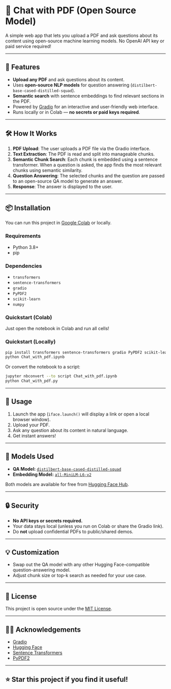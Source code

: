 # 📄 Chat with PDF (Open Source Model)

A simple web app that lets you upload a PDF and ask questions about its content using open-source machine learning models. No OpenAI API key or paid service required!

---

## 🚀 Features

- **Upload any PDF** and ask questions about its content.
- Uses **open-source NLP models** for question answering (`distilbert-base-cased-distilled-squad`).
- **Semantic search** with sentence embeddings to find relevant sections in the PDF.
- Powered by [Gradio](https://gradio.app/) for an interactive and user-friendly web interface.
- Runs locally or in Colab — **no secrets or paid keys required**.

---

## 🛠️ How It Works

1. **PDF Upload**: The user uploads a PDF file via the Gradio interface.
2. **Text Extraction**: The PDF is read and split into manageable chunks.
3. **Semantic Chunk Search**: Each chunk is embedded using a sentence transformer. When a question is asked, the app finds the most relevant chunks using semantic similarity.
4. **Question Answering**: The selected chunks and the question are passed to an open-source QA model to generate an answer.
5. **Response**: The answer is displayed to the user.

---

## 📦 Installation

You can run this project in [Google Colab](https://colab.research.google.com/) or locally.

### Requirements

- Python 3.8+
- pip

### Dependencies

- `transformers`
- `sentence-transformers`
- `gradio`
- `PyPDF2`
- `scikit-learn`
- `numpy`

### Quickstart (Colab)

Just open the notebook in Colab and run all cells!

### Quickstart (Locally)

```bash
pip install transformers sentence-transformers gradio PyPDF2 scikit-learn numpy
python Chat_with_pdf.ipynb
```
Or convert the notebook to a script:
```bash
jupyter nbconvert --to script Chat_with_pdf.ipynb
python Chat_with_pdf.py
```

---

## 📝 Usage

1. Launch the app (`iface.launch()` will display a link or open a local browser window).
2. Upload your PDF.
3. Ask any question about its content in natural language.
4. Get instant answers!

---

## 🧠 Models Used

- **QA Model:** [`distilbert-base-cased-distilled-squad`](https://huggingface.co/distilbert-base-cased-distilled-squad)
- **Embedding Model:** [`all-MiniLM-L6-v2`](https://huggingface.co/sentence-transformers/all-MiniLM-L6-v2)

Both models are available for free from [Hugging Face Hub](https://huggingface.co/).

---

## 🔒 Security

- **No API keys or secrets required.**
- Your data stays local (unless you run on Colab or share the Gradio link).
- Do **not** upload confidential PDFs to public/shared demos.

---

## 💡 Customization

- Swap out the QA model with any other Hugging Face-compatible question-answering model.
- Adjust chunk size or top-k search as needed for your use case.

---

## 🤝 License

This project is open source under the [MIT License](LICENSE).

---

## 🙋‍♂️ Acknowledgements

- [Gradio](https://gradio.app/)
- [Hugging Face](https://huggingface.co/)
- [Sentence Transformers](https://www.sbert.net/)
- [PyPDF2](https://pypdf2.readthedocs.io/)

---

## ⭐️ Star this project if you find it useful!
